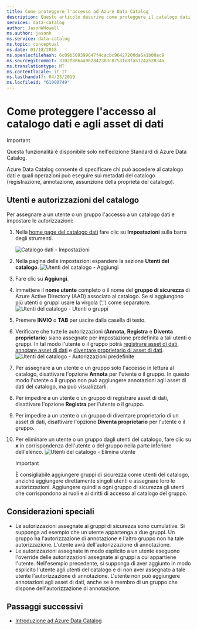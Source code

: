 ```yaml
---
title: Come proteggere l'accesso ad Azure Data Catalog
description: Questo articolo descrive come proteggere il catalogo dati e gli asset corrispondenti.
services: data-catalog
author: JasonWHowell
ms.author: jasonh
ms.service: data-catalog
ms.topic: conceptual
ms.date: 01/18/2018
ms.openlocfilehash: 6c09b509399647f4cacbc96427200da5a1b00ac9
ms.sourcegitcommit: 3102f886aa962842303c8753fe8fa5324a52834a
ms.translationtype: MT
ms.contentlocale: it-IT
ms.lasthandoff: 04/23/2019
ms.locfileid: "61000749"
---
```

# <a name="how-to-secure-access-to-data-catalog-and-data-assets"></a>Come proteggere l'accesso al catalogo dati e agli asset di dati
> [!IMPORTANT]
> Questa funzionalità è disponibile solo nell'edizione Standard di Azure Data Catalog.

Azure Data Catalog consente di specificare chi può accedere al catalogo dati e quali operazioni può eseguire sui metadati del catalogo (registrazione, annotazione, assunzione della proprietà del catalogo). 

## <a name="catalog-users-and-permissions"></a>Utenti e autorizzazioni del catalogo
Per assegnare a un utente o un gruppo l'accesso a un catalogo dati e impostare le autorizzazioni:

1. Nella [home page del catalogo dati](https://www.azuredatacatalog.com) fare clic su **Impostazioni** sulla barra degli strumenti.

    ![Catalogo dati - Impostazioni](media/data-catalog-how-to-secure-catalog/data-catalog-settings.png)
2. Nella pagina delle impostazioni espandere la sezione **Utenti del catalogo**.
    ![Utenti del catalogo - Aggiungi](media/data-catalog-how-to-secure-catalog/data-catalog-add-button.png)
3. Fare clic su **Aggiungi**.
4. Immettere il **nome utente** completo o il nome del **gruppo di sicurezza** di Azure Active Directory (AAD) associato al catalogo. Se si aggiungono più utenti o gruppi usare la virgola (',') come separatore.
    ![Utenti del catalogo - Utenti o gruppi](media/data-catalog-how-to-secure-catalog/data-catalog-users-groups.png)
5. Premere **INVIO** o **TAB** per uscire dalla casella di testo. 
6.  Verificare che tutte le autorizzazioni (**Annota**, **Registra** e **Diventa proprietario**) siano assegnate per impostazione predefinita a tali utenti o gruppi. In tal modo l'utente o il gruppo potrà [registrare asset di dati]( data-catalog-how-to-register.md), [annotare asset di dati]( data-catalog-how-to-annotate.md) e [diventare proprietario di asset di dati]( data-catalog-how-to-manage.md). 
    ![Utenti del catalogo - Autorizzazioni predefinite](media/data-catalog-how-to-secure-catalog/data-catalog-default-permissions.png)
7.  Per assegnare a un utente o un gruppo solo l'accesso in lettura al catalogo, disattivare l'opzione **Annota** per l'utente o il gruppo. In questo modo l'utente o il gruppo non può aggiungere annotazioni agli asset di dati del catalogo, ma può visualizzarli. 
8.  Per impedire a un utente o un gruppo di registrare asset di dati, disattivare l'opzione **Registra** per l'utente o il gruppo.
9.  Per impedire a un utente o un gruppo di diventare proprietario di un asset di dati, disattivare l'opzione **Diventa proprietario** per l'utente o il gruppo. 
10. Per eliminare un utente o un gruppo dagli utenti del catalogo, fare clic su **x** in corrispondenza dell'utente o del gruppo nella parte inferiore dell'elenco. 
    ![Utenti del catalogo - Elimina utente](media/data-catalog-how-to-secure-catalog/data-catalog-delete-user.png)

    > [!IMPORTANT]
    > È consigliabile aggiungere gruppi di sicurezza come utenti del catalogo, anziché aggiungere direttamente singoli utenti e assegnare loro le autorizzazioni. Aggiungere quindi a ogni gruppo di sicurezza gli utenti che corrispondono ai ruoli e ai diritti di accesso al catalogo del gruppo.

## <a name="special-considerations"></a>Considerazioni speciali

- Le autorizzazioni assegnate ai gruppi di sicurezza sono cumulative. Si supponga ad esempio che un utente appartenga a due gruppi. Un gruppo ha l'autorizzazione di annotazione e l'altro gruppo non ha tale autorizzazione. L'utente avrà dell'autorizzazione di annotazione. 
- Le autorizzazioni assegnate in modo esplicito a un utente eseguono l'override delle autorizzazioni assegnate ai gruppi a cui appartiene l'utente. Nell'esempio precedente, si supponga di aver aggiunto in modo esplicito l'utente agli utenti del catalogo e di non aver assegnato a tale utente l'autorizzazione di annotazione. L'utente non può aggiungere annotazioni agli asset di dati, anche se è membro di un gruppo che dispone dell'autorizzazione di annotazione.

## <a name="next-steps"></a>Passaggi successivi
- [Introduzione ad Azure Data Catalog](data-catalog-get-started.md)

